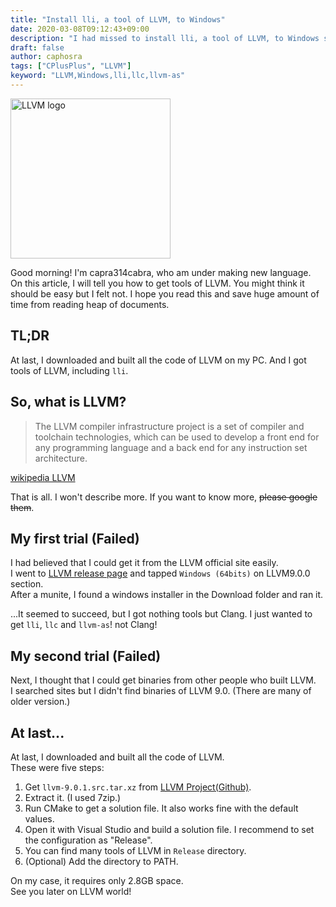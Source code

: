 ```yaml
---
title: "Install lli, a tool of LLVM, to Windows"
date: 2020-03-08T09:12:43+09:00
description: "I had missed to install lli, a tool of LLVM, to Windows so I want you not to miss it like me."
draft: false
author: caphosra
tags: ["CPlusPlus", "LLVM"]
keyword: "LLVM,Windows,lli,llc,llvm-as"
---
```


<img src="https://llvm.org/img/LLVM-Logo-Derivative-1.png" alt="LLVM logo" class="center" width="256" height="256" />

Good morning! I'm capra314cabra, who am under making new language.  
On this article, I will tell you how to get tools of LLVM. You might think it should be easy but I felt not.
I hope you read this and save huge amount of time from reading heap of documents.

## TL;DR

At last, I downloaded and built all the code of LLVM on my PC.
And I got tools of LLVM, including `lli`.

## So, what is LLVM?

> The LLVM compiler infrastructure project is a set of compiler and toolchain technologies, which can be used to develop a front end for any programming language and a back end for any instruction set architecture.

[wikipedia LLVM](https://en.wikipedia.org/wiki/LLVM)

That is all. I won't describe more. If you want to know more, ~~please google them~~.

## My first trial (Failed)

I had believed that I could get it from the LLVM official site easily.  
I went to [LLVM release page](http://releases.llvm.org/download.html) and
tapped `Windows (64bits)` on LLVM9.0.0 section.  
After a munite, I found a windows installer in the Download folder and ran it.

...It seemed to succeed, but I got nothing tools but Clang. I just wanted to get `lli`, `llc` and `llvm-as`! not Clang!

## My second trial (Failed)

Next, I thought that I could get binaries from other people who built LLVM.  
I searched sites but I didn't find binaries of LLVM 9.0. (There are many of older version.)

## At last...

At last, I downloaded and built all the code of LLVM.  
These were five steps:

1. Get `llvm-9.0.1.src.tar.xz` from [LLVM Project(Github)](https://github.com/llvm/llvm-project/releases).
2. Extract it. (I used 7zip.)
3. Run CMake to get a solution file. It also works fine with the default values.
4. Open it with Visual Studio and build a solution file. I recommend to set the configuration as "Release".
5. You can find many tools of LLVM in `Release` directory.
6. (Optional) Add the directory to PATH.

On my case, it requires only 2.8GB space.  
See you later on LLVM world!
